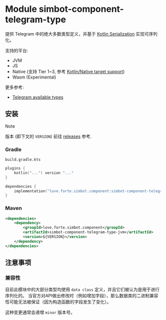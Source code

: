 # Module simbot-component-telegram-type

提供 Telegram 中的绝大多数类型定义，并基于
[Kotlin Serialization](https://github.com/Kotlin/kotlinx.serialization)
实现可序列化。

支持的平台:

- JVM
- JS
- Native (支持 Tier 1~3, 参考 [Kotlin/Native target support](https://kotlinlang.org/docs/native-target-support.html))
- Wasm (Experimental)

更多参考:

- [Telegram available types](https://core.telegram.org/bots/api#available-types)

## 安装

> [!note]
> 版本 (即下文的 `VERSION`) 前往 [releases](https://github.com/simple-robot/simbot-component-telegram/releases) 参考.

### Gradle

`build.gradle.kts`

```kotlin
plugins {
    kotlin("...") version "..."
}

dependencies {
    implementation("love.forte.simbot.component:simbot-component-telegram-type:$VERSION")
}
```

### Maven

```xml
<dependencies>
    <dependency>
        <groupId>love.forte.simbot.component</groupId>
        <artifactId>simbot-component-telegram-type-jvm</artifactId>
        <version>${VERSION}</version>
    </dependency>
</dependencies>
```

## 注意事项
### 兼容性

目前此模块中的大部分类型均使用 `data class` 定义，并且它们被认为是用于进行序列化的。
当官方对API做出修改时（例如增加字段），那么数据类的二进制兼容性可能无法被保证（因为构造函数的字段发生了变化）。

这种变更通常会递增 `minor` 版本号。
